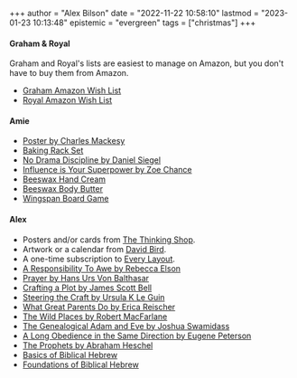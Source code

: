 +++
author = "Alex Bilson"
date = "2022-11-22 10:58:10"
lastmod = "2023-01-23 10:13:48"
epistemic = "evergreen"
tags = ["christmas"]
+++
#### Graham & Royal

Graham and Royal's lists are easiest to manage on Amazon, but you don't have to buy them from Amazon.

- [Graham Amazon Wish List](https://www.amazon.com/hz/wishlist/ls/28EZTY3A4IQHF)
- [Royal Amazon Wish List](https://www.amazon.com/hz/wishlist/ls/MKJSZ5I1U9UO)

#### Amie

- [Poster by Charles Mackesy](https://www.amazon.com/dp/B0BGRBH9L5/?coliid=I2AKKVFHADTIPD&colid=BVO5V2JP8DI9&ref_=lv_ov_lig_dp_it&th=1)
- [Baking Rack Set](https://www.amazon.com/dp/B081THCMXB/?coliid=IT8HUT15GGL5Q&colid=BVO5V2JP8DI9&psc=1&ref_=lv_ov_lig_dp_it)
- [No Drama Discipline by Daniel Siegel](https://bookshop.org/p/books/no-drama-discipline-the-whole-brain-way-to-calm-the-chaos-and-nurture-your-child-s-developing-mind-daniel-j-siegel/9126024?ean=9780345548061)
- [Influence is Your Superpower by Zoe Chance](https://bookshop.org/p/books/influence-is-your-superpower-the-science-of-winning-hearts-sparking-change-and-making-good-things-happen-zoe-chance/16987804?ean=9781984854339)
- [Beeswax Hand Cream](https://www.amazon.com/dp/B002ABXDW4/?coliid=IO8I3JJBQ6IBC&colid=BVO5V2JP8DI9&psc=1&ref_=lv_ov_lig_dp_it)
- [Beeswax Body Butter](https://www.amazon.com/dp/B095KRDB1H/?coliid=I5TYF9UQADWII&colid=BVO5V2JP8DI9&psc=1&ref_=lv_ov_lig_dp_it)
- [Wingspan Board Game](https://www.amazon.com/dp/B07YQ641NQ/?coliid=I25NAZEB05766L&colid=BVO5V2JP8DI9&psc=1&ref_=lv_ov_lig_dp_it)

#### Alex

- Posters and/or cards from [The Thinking Shop](https://thethinkingshop.org).
- Artwork or a calendar from [David Bird](https://www.davidmbird.com/videos).
- A one-time subscription to [Every Layout](https://every-layout.dev).
- [A Responsibility To Awe by Rebecca Elson](https://bookshop.org/p/books/a-responsibility-to-awe-rebecca-elson/7001011?ean=9781784106553)
- [Prayer by Hans Urs Von Balthasar](https://bookshop.org/p/books/prayer-hans-urs-von-balthasar/8327037?ean=9780898700749)
- [Crafting a Plot by James Scott Bell](https://bookshop.org/p/books/plot-structure-techniques-and-exercises-for-crafting-a-plot-that-grips-readers-from-start-to-finish-james-scott-bell/18331834?ean=9781582972947)
- [Steering the Craft by Ursula K Le Guin](https://bookshop.org/p/books/steering-the-craft-a-twenty-first-century-guide-to-sailing-the-sea-of-story-ursula-k-le-guin/7084668?ean=9780544611610)
- [What Great Parents Do by Erica Reischer](https://bookshop.org/p/books/what-great-parents-do-75-simple-strategies-for-raising-kids-who-thrive-erica-reischer/11310410?ean=9780399176692)
- [The Wild Places by Robert MacFarlane](https://bookshop.org/p/books/the-wild-places-robert-macfarlane/11717101?ean=9780143113935)
- [The Genealogical Adam and Eve by Joshua Swamidass](https://bookshop.org/p/books/the-genealogical-adam-and-eve-the-surprising-science-of-universal-ancestry-s-joshua-swamidass/16646398?ean=9781514003831)
- [A Long Obedience in the Same Direction by Eugene Peterson](https://bookshop.org/p/books/a-long-obedience-in-the-same-direction-discipleship-in-an-instant-society-eugene-h-peterson/15527711?ean=9780830848638)
- [The Prophets by Abraham Heschel](https://bookshop.org/p/books/the-prophets-two-volumes-in-one-abraham-joshua-heschel/11122288?ean=9781598561814)
- [Basics of Biblical Hebrew](https://bookshop.org/p/books/basics-of-biblical-hebrew-grammar-third-edition-gary-d-pratico/10021102?ean=9780310533498)
- [Foundations of Biblical Hebrew](https://www.biblicallanguagecenter.com/product/lbh1-online/)
